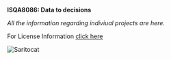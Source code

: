 **ISQA8086: Data to decisions**

_All the information regarding indiviual projects are here._

For License Information [click here](https://github.com/pallavi0902/ISQA8086/blob/master/LICENSE)

![Saritocat](https://octodex.github.com/saritocat)
